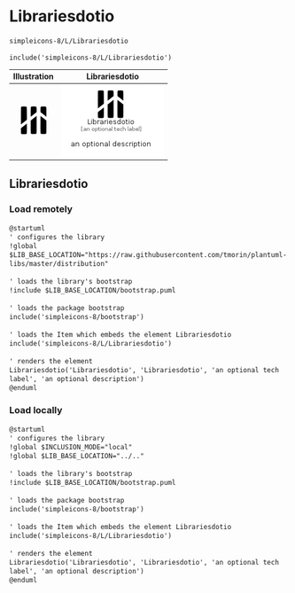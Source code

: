 # Librariesdotio


```text
simpleicons-8/L/Librariesdotio
```

```text
include('simpleicons-8/L/Librariesdotio')
```



| Illustration | Librariesdotio |
| :---: | :---: |
| ![illustration for Illustration](../../simpleicons-8/L/Librariesdotio.png) | ![illustration for Librariesdotio](../../simpleicons-8/L/Librariesdotio.Local.png) |




## Librariesdotio

### Load remotely
```plantuml
@startuml
' configures the library
!global $LIB_BASE_LOCATION="https://raw.githubusercontent.com/tmorin/plantuml-libs/master/distribution"

' loads the library's bootstrap
!include $LIB_BASE_LOCATION/bootstrap.puml

' loads the package bootstrap
include('simpleicons-8/bootstrap')

' loads the Item which embeds the element Librariesdotio
include('simpleicons-8/L/Librariesdotio')

' renders the element
Librariesdotio('Librariesdotio', 'Librariesdotio', 'an optional tech label', 'an optional description')
@enduml
```

### Load locally
```plantuml
@startuml
' configures the library
!global $INCLUSION_MODE="local"
!global $LIB_BASE_LOCATION="../.."

' loads the library's bootstrap
!include $LIB_BASE_LOCATION/bootstrap.puml

' loads the package bootstrap
include('simpleicons-8/bootstrap')

' loads the Item which embeds the element Librariesdotio
include('simpleicons-8/L/Librariesdotio')

' renders the element
Librariesdotio('Librariesdotio', 'Librariesdotio', 'an optional tech label', 'an optional description')
@enduml
```

